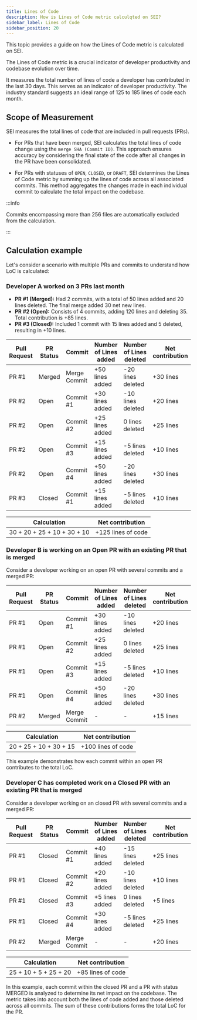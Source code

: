 ```yaml
---
title: Lines of Code
description: How is Lines of Code metric calculqted on SEI?
sidebar_label: Lines of Code
sidebar_position: 20
---
```


This topic provides a guide on how the Lines of Code metric is calculated on SEI.

The Lines of Code metric is a crucial indicator of developer productivity and codebase evolution over time. 

It measures the total number of lines of code a developer has contributed in the last 30 days. This serves as an indicator of developer productivity. The industry standard suggests an ideal range of 125 to 185 lines of code each month.

## Scope of Measurement

SEI measures the total lines of code that are included in pull requests (PRs).

* For PRs that have been merged, SEI calculates the total lines of code change using the `merge SHA (Commit ID)`. This approach ensures accuracy by considering the final state of the code after all changes in the PR have been consolidated.

* For PRs with statuses of `OPEN`, `CLOSED`, or `DRAFT`, SEI determines the Lines of Code metric by summing up the lines of code across all associated commits. This method aggregates the changes made in each individual commit to calculate the total impact on the codebase.


:::info

Commits encompassing more than 256 files are automatically excluded from the calculation.

:::

## Calculation example

Let's consider a scenario with multiple PRs and commits to understand how LoC is calculated:

### Developer A worked on 3 PRs last month

- **PR #1 (Merged):** Had 2 commits, with a total of 50 lines added and 20 lines deleted. The final merge added 30 net new lines.
- **PR #2 (Open):** Consists of 4 commits, adding 120 lines and deleting 35. Total contribution is +85 lines.
- **PR #3 (Closed):** Included 1 commit with 15 lines added and 5 deleted, resulting in +10 lines.

| Pull Request | PR Status | Commit | Number of Lines added | Number of Lines deleted | Net contribution |
| - | - | - | - | - | - |
| PR #1 | Merged | Merge Commit | +50 lines added | -20 lines deleted | +30 lines |
| PR #2 | Open | Commit #1 | +30 lines added | -10 lines deleted | +20 lines |
| PR #2 | Open | Commit #2 | +25 lines added | 0 lines deleted | +25 lines |
| PR #2 | Open | Commit #3 | +15 lines added | -5 lines deleted | +10 lines |
| PR #2 | Open | Commit #4 | +50 lines added | -20 lines deleted | +30 lines |
| PR #3 | Closed | Commit #1 | +15 lines added | -5 lines deleted | +10 lines |

| Calculation | Net contribution |
| - | - |
| 30 + 20 + 25 + 10 + 30 + 10 | +125 lines of code |

### Developer B is working on an Open PR with an existing PR that is merged

Consider a developer working on an open PR with several commits and a merged PR:

| Pull Request | PR Status | Commit | Number of Lines added | Number of Lines deleted | Net contribution |
| - | - | - | - | - | - |
| PR #1 | Open | Commit #1 | +30 lines added | -10 lines deleted | +20 lines |
| PR #1 | Open | Commit #2 | +25 lines added | 0 lines deleted | +25 lines |
| PR #1 | Open | Commit #3 | +15 lines added | -5 lines deleted | +10 lines |
| PR #1 | Open | Commit #4 | +50 lines added | -20 lines deleted | +30 lines |
| PR #2 | Merged | Merge Commit | - | - | +15 lines |

| Calculation | Net contribution |
| - | - |
| 20 + 25 + 10 + 30 + 15 | +100 lines of code |

This example demonstrates how each commit within an open PR contributes to the total LoC.

### Developer C has completed work on a Closed PR with an existing PR that is merged

Consider a developer working on an closed PR with several commits and a merged PR:

| Pull Request | PR Status | Commit | Number of Lines added | Number of Lines deleted | Net contribution |
| - | - | - | - | - | - |
| PR #1 | Closed | Commit #1 | +40 lines added | -15 lines deleted | +25 lines |
| PR #1 | Closed | Commit #2 | +20 lines added | -10 lines deleted | +10 lines |
| PR #1 | Closed | Commit #3 | +5 lines added | 0 lines deleted | +5 lines |
| PR #1 | Closed | Commit #4 | +30 lines added | -5 lines deleted | +25 lines |
| PR #2 | Merged | Merge Commit | - | - | +20 lines |

| Calculation | Net contribution |
| - | - |
| 25 + 10 + 5 + 25 + 20 | +85 lines of code |

In this example, each commit within the closed PR and a PR with status MERGED is analyzed to determine its net impact on the codebase. 
The metric takes into account both the lines of code added and those deleted across all commits. The sum of these contributions forms the total LoC for the PR.